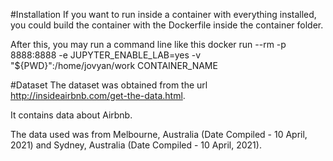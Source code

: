#Installation
If you want to run inside a container with everything installed, you could build the container with the Dockerfile inside the container folder.

After this, you may run a command line like this docker run --rm -p 8888:8888 -e JUPYTER_ENABLE_LAB=yes -v "${PWD}":/home/jovyan/work CONTAINER_NAME

#Dataset
The dataset was obtained from the url http://insideairbnb.com/get-the-data.html.

It contains data about Airbnb.

The data used was from Melbourne, Australia (Date Compiled - 10 April, 2021) and Sydney, Australia (Date Compiled - 10 April, 2021).
